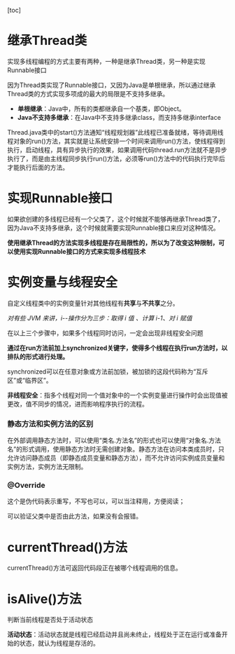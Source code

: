 [toc]

# 继承Thread类

实现多线程编程的方式主要有两种，一种是继承Thread类，另一种是实现Runnable接口

因为Thread类实现了Runnable接口，又因为Java是单根继承，所以通过继承Thread类的方式实现多项成的最大的局限是不支持多继承。

- **单根继承**：Java中，所有的类都继承自一个基类，即Object。
- **Java不支持多继承**：在Java中不支持多继承class，而支持多继承interface

Thread.java类中的start()方法通知“线程规划器”此线程已准备就绪，等待调用线程对象的run()方法，其实就是让系统安排一个时间来调用run()方法，使线程得到执行，启动线程，具有异步执行的效果，如果调用代码thread.run方法就不是异步执行了，而是由主线程同步执行run()方法，必须等run()方法中的代码执行完毕后才能执行后面的方法。

# 实现Runnable接口

如果欲创建的多线程已经有一个父类了，这个时候就不能够再继承Thread类了，因为Java不支持多继承，这个时候就需要实现Runnable接口来应对这种情况。

**使用继承Thread的方法实现多线程是存在局限性的，所以为了改变这种限制，可以使用实现Runnable接口的方式来实现多线程技术**

# 实例变量与线程安全

自定义线程类中的实例变量针对其他线程有**共享**与**不共享**之分。

*对有些 JVM 来讲，i--操作分为三步：取得 i 值 、计算 i-1、对 i 赋值*

在以上三个步骤中，如果多个线程同时访问，一定会出现非线程安全问题

**通过在run方法前加上synchronized关键字，使得多个线程在执行run方法时，以排队的形式进行处理。**

synchronized可以在任意对象或方法前加锁，被加锁的这段代码称为“互斥区”或“临界区”。

**非线程安全**：指多个线程对同一个值对象中的一个实例变量进行操作时会出现值被更改，值不同步的情况，进而影响程序执行的流程。

### 静态方法和实例方法的区别

在外部调用静态方法时，可以使用“类名.方法名”的形式也可以使用“对象名.方法名”的形式调用，使用静态方法时无需创建对象。静态方法在访问本类成员时，只允许访问静态成员（即静态成员变量和静态方法），而不允许访问实例成员变量和实例方法，实例方法无限制。

### @Override

这个是伪代码表示重写，不写也可以，可以当注释用，方便阅读；

可以验证父类中是否由此方法，如果没有会报错。

# currentThread()方法

currentThread()方法可返回代码段正在被哪个线程调用的信息。



# isAlive()方法

判断当前线程是否处于活动状态

**活动状态**：活动状态就是线程已经启动并且尚未终止，线程处于正在运行或准备开始的状态，就认为线程是存活的。





















